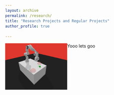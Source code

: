 ```yaml
---
layout: archive
permalink: /research/
title: "Research Projects and Regular Projects"
author_profile: true

---
```




<img src="/assets/images/push_save_300_200.png" alt="image-left" style="width: 200px; height: 150px;" align="left">
Yooo lets goo

